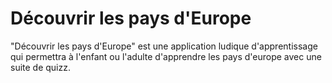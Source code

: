 # Découvrir les pays d'Europe
"Découvrir les pays d'Europe" est une application ludique d'apprentissage qui permettra à l'enfant ou l'adulte d'apprendre les pays d'europe avec une suite de quizz.
